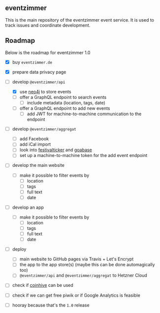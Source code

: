 eventzimmer
-----------

This is the main repository of the eventzimmer event service.
It is used to track issues and coordinate development.

## Roadmap

Below is the roadmap for eventzimmer 1.0
- [x] buy `eventzimmer.de`
- [x] prepare data privacy page
- [ ] develop `@eventzimmer/api`
    - [x] use [neo4j](https://neo4j.com) to store events
    - [ ] offer a GraphQL endpoint to search events
        - [ ] include metadata (location, tags, date)
    - [ ] offer a GraphQL endpoint to add new events
        - [ ] add JWT for machine-to-machine communication to the endpoint
- [ ] develop `@eventzimmer/aggregat`
    - [ ] add Facebook
    - [ ] add iCal import
    - [ ] look into [festivalticker](https://www.festivalticker.de/) and [goabase](https://www.goabase.net/)
    - [ ] set up a machine-to-machine token for the add event endpoint
- [ ] develop the main website
    - [ ] make it possible to filter events by
        - [ ] location
        - [ ] tags
        - [ ] full text
        - [ ] date
- [ ] develop an app
    - [ ] make it possible to filter events by
        - [ ] location
        - [ ] tags
        - [ ] full text
        - [ ] date
- [ ] deploy
    - [ ] main website to GitHub pages via Travis + Let's Encrypt
    - [ ] the app to the app store(s) (maybe this can be done automagically too)
    - [ ] `@eventzimmer/api` and `@eventzimmer/aggregat` to Hetzner Cloud
- [ ] check if [coinhive](https://coinhive.com/) can be used
- [ ] check if we can get free piwik or if Google Analytics is feasible
- [ ] hooray because that's the `1.0` release

